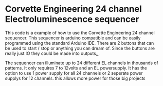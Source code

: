 # Corvette Engineering 24 channel Electroluminescence sequencer
This code is a example of how to use the Corvette Engineering 24 channel sequencer. 
This sequencer is arduino compatible and can be easily programmed using the standard Arduino IDE.
There are 2 buttons that can be used to start / stop or anything you can dream of.
Since the buttons are really just IO they could be made into outputs,,,

The sequencer can illuminate up to 24 different EL channels in thousands of patterns. 
It only requires 7 to 12volts and an EL powersupply.
It has the option to use 1 power supply for all 24 channels or 2 seperate power supplys for 12 channels. this allows more power for those big projects
